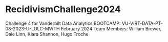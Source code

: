 # RecidivismChallenge2024
Challenge 4 for Vanderbilt Data Analytics BOOTCAMP: VU-VIRT-DATA-PT-08-2023-U-LOLC-MWTH February 2024
Team Members: William Brewer, Dale Linn, Kiara Shannon, Hugo Troche
